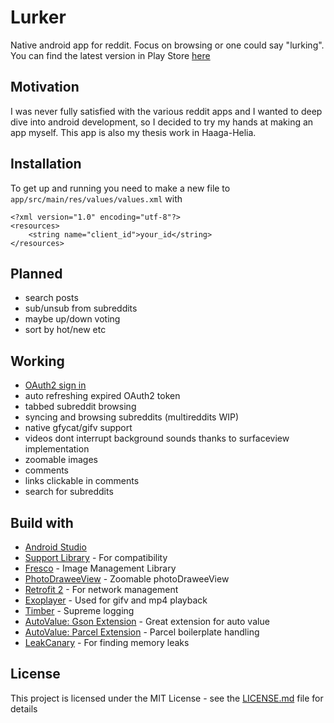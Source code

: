 # Lurker

Native android app for reddit. Focus on browsing or one could say "lurking". You can find the latest version in Play Store [here](https://play.google.com/store/apps/details?id=torille.fi.lurkforreddit)

## Motivation

I was never fully satisfied with the various reddit apps and I wanted to deep dive into android development, so I decided to try my hands at making an app myself. This app is also my thesis work in Haaga-Helia.

## Installation

To get up and running you need to make a new file to `app/src/main/res/values/values.xml` with 
```
<?xml version="1.0" encoding="utf-8"?>
<resources>
    <string name="client_id">your_id</string>
</resources>
```
## Planned 
* search posts
* sub/unsub from subreddits
* maybe up/down voting
* sort by hot/new etc

## Working
* [OAuth2 sign in](https://github.com/reddit/reddit/wiki/OAuth2)
* auto refreshing expired OAuth2 token
* tabbed subreddit browsing
* syncing and browsing subreddits (multireddits WIP)
* native gfycat/gifv support
* videos dont interrupt background sounds thanks to surfaceview implementation
* zoomable images
* comments
* links clickable in comments
* search for subreddits

## Build with
* [Android Studio](https://developer.android.com/studio/index.html)
* [Support Library](https://developer.android.com/topic/libraries/support-library/index.html) - For compatibility
* [Fresco](http://frescolib.org/) - Image Management Library
* [PhotoDraweeView](https://github.com/ongakuer/PhotoDraweeView) - Zoomable photoDraweeView
* [Retrofit 2](https://square.github.io/retrofit/) - For network management
* [Exoplayer](https://github.com/google/ExoPlayer) - Used for gifv and mp4 playback
* [Timber](https://github.com/JakeWharton/timber) - Supreme logging
* [AutoValue: Gson Extension](https://github.com/rharter/auto-value-gson) - Great extension for auto value
* [AutoValue: Parcel Extension](https://github.com/rharter/auto-value-parcel) - Parcel boilerplate handling
* [LeakCanary](https://github.com/square/leakcanary) - For finding memory leaks
## License
This project is licensed under the MIT License - see the [LICENSE.md](LICENSE.md) file for details
